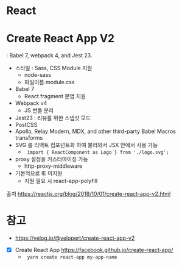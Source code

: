 # React

# Create React App V2

: Babel 7, webpack 4, and Jest 23.

- 스타일 : Sass, CSS Module 지원
  - node-sass
  - 파일이름.module.css
- Babel 7
  - React fragment 문법 지원
- Webpack v4
  - JS 번들 분리
- Jest23 : 리뷰를 위한 스냅샷 모드
- PostCSS
- Apollo, Relay Modern, MDX, and other third-party Babel Macros transforms
- SVG 를 리액트 컴포넌트화 하여 불러와서 JSX 안에서 사용 가능
  - <code> import { ReactComponent as Logo } from './logo.svg'; </code>
- proxy 설정을 커스터마이징 가능
  - http-proxy-middleware
- 기본적으로 IE 미지원
  - 지원 필요 시 react-app-polyfill

출처 https://reactjs.org/blog/2018/10/01/create-react-app-v2.html

# 참고

- https://velog.io/@velopert/create-react-app-v2

- [x] Create React App https://facebook.github.io/create-react-app/
  - <code> yarn create react-app my-app-name </code>
